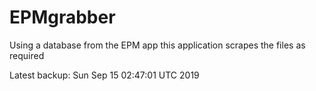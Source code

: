 # EPMgrabber
Using a database from the EPM app this application scrapes the files as required


Latest backup: Sun Sep 15 02:47:01 UTC 2019

